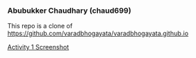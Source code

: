 ### Abubukker Chaudhary (chaud699)

This repo is a clone of https://github.com/varadbhogayata/varadbhogayata.github.io

[Activity 1 Screenshot](./screenshots/activity_1.png)